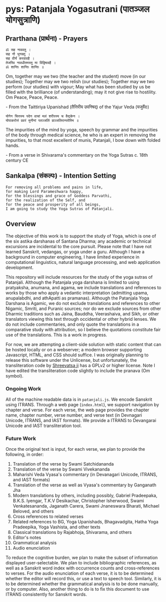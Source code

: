 # pys: Patanjala Yogasutrani (पातञ्जल योगसुत्राणि)

## Prarthana (प्रार्थना) - Prayers 

```
ॐ सह नाववतु ।
सह नौ भुनक्तु ।
सह वीर्यं करवावहै ।
तेजस्वि नावधीतमस्तु मा विद्विषावहै ।
ॐ शान्तिः शान्तिः शान्तिः ॥
```

Om, together may we two (the teacher and the student) move (in our studies);
Together may we two relish (our studies);
Together may we two perform (our studies) with vigour;
May what has been studied by us be filled with the brilliance (of understanding); may it not give rise to hostility.
Om Peace, Peace, Peace.

\- From the Taittiriya Upanishad (तैत्तिरीय उपनिषद्) of the Yajur Veda (यजुर्वेदः)

```
योगेन चित्तस्य पदेन वाचां मलं शरीरस्य च वैद्यकेन । 
योपाकरोत्तं प्रवरं मुनीनां पतञ्जलिं प्राञ्जलिरानतोस्मि ॥
```

The impurities of the mind by yoga, speech by grammar and the impurities of the body through medical science,
he who is an expert in removing the impurities, to that most excellent of munis, Patanjali, I bow down with folded hands.

\- From a verse in Shivarama's commentary on the Yoga Sutras c. 18th century CE 

## Sankalpa (संकल्पः) - Intention Setting 

```
For removing all problems and pains in life,
for making Lord Parameshwara happy,
for the blessings and grace of Goddess Parvathi,
for the realization of the Self, and
for the peace and prosperity of all beings,
I am going to study the Yoga Sutras of Patanjali.
```

## Overview 

The objective of this work is to support the study of Yoga, which is one of the six astika darshanas of Santana Dharma; any academic or technical excursions are incidental to the core pursuit. Please note that I have not learned Sanskrit, vedangas, or yoga under a guru. Although I have a background in computer engineering, I have limited experience in computational linguistics, natural language processing, and web application development.

This repository will include resources for the study of the yoga sutras of Patanjali. Although the Patanjala yoga darshana is limited to using pratyaksha, anumana, and agama, we include translations and references to works by those who apply a vedantic interpretation (admitting upama, anupalabdhi, and athApatti as pramanas). Although the Patanjala Yoga Darshana is Agamic, we do not exclude translations and references to other Nigamic, Smriti, and Puranic sources; nor do we exclude sources from other Dharmic traditions such as Jaina, Bauddha, Veerashaiva, and Sikh, or other translators viewing this text through occidental or other hybrid lenses. We do not include commentaries, and only quote the translations in a comparative study with attribution, so I believe the quotations constitute fair use of the translations. This is a work in progress.

For now, we are attempting a client-side solution with static content that can be hosted locally or on a webserver; a modern browser supporting Javascript, HTML, and CSS should suffice. I was originally planning to release this software under the Unlicense, but unfortunately, the transliteration code by [Shreevatsa ji](http://shreevatsa.appspot.com/sanskrit/transliterate.html) has a GPLv2 or higher license. Note I have edited the transliteration code slightly to include the pranava (Om symbol).

### Ongoing Work
All of the machine readable data is in `patanjali.js`. We encode Sanskrit using ITRANS. Through a web page (`index.html`), we support navigation by chapter and verse. 
For each verse, the web page provides the chapter name, chapter number, verse number, and verse text (in Devnagari Unicode, ITRANS, and IAST formats). We provide a ITRANS to Devangarai Unicode and IAST transliteration tool. 

### Future Work
Once the original text is input, for each verse, we plan to provide the following, in order:
  1. Translation of the verse by Swami Satchidananda
  2. Translation of the verse by Swami Vivekananda
  3. Maharishi Veda Vyasa's commentary (in Devanagari Unicode, ITRANS, and IAST formats)
  4. Translation of the verse as well as Vyasa's commentary by Ganganath Jha
  5. Modern translations by others, including possibly, Gabriel Pradeepaka, B.K.S. Iyengar, T.K.V Desikachar, Christopher Isherwood, Swami Venkatesananda, Jaganath Carera, Swami Jnaneswara Bharati, Michael Beloved, and others
  6. Cross references to related verses
  7. Related references to BG, Yoga Upanishads, Bhagavadgita, Hatha Yoga Pradeepika, Yoga Vashista, and other texts
  8. Classical translations by Rajabhoja, Shivarama, and others
  9. Editor's notes
  10. Grammatical analysis
  11. Audio enunciation

To reduce the cognitive burden, we plan to make the subset of information displayed user-selectable. We plan to include bibliographic references, as well as a Sanskrit word index with occurrence counts and cross-references to verses. For the audio enunciation of each verse, it is to be determined whether the editor will record this, or use a text to speech tool. Similarly, it is to be determined whether the grammatical analysis is to be done manually, or by computer. Also, another thing to do is to fix this document to use ITRANS consistently for Sanskrit words.
